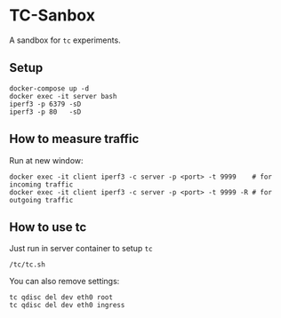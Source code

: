 # TC-Sanbox

A sandbox for `tc` experiments.

## Setup

```shell
docker-compose up -d
docker exec -it server bash
iperf3 -p 6379 -sD
iperf3 -p 80   -sD
```

## How to measure traffic

Run at new window:

```shell
docker exec -it client iperf3 -c server -p <port> -t 9999    # for incoming traffic
docker exec -it client iperf3 -c server -p <port> -t 9999 -R # for outgoing traffic
```

## How to use tc

Just run in server container to setup `tc`

```shell
/tc/tc.sh
```

You can also remove settings:

```shell
tc qdisc del dev eth0 root
tc qdisc del dev eth0 ingress
```
